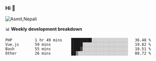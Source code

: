 ### Hi 👋

![Asmit,Nepali](https://media.giphy.com/media/L8K62iTDkzGX6/giphy.gif)
<!--
**asmit99nepali/asmit99nepali** is a ✨ _special_ ✨ repository because its `README.md` (this file) appears on your GitHub profile.

Here are some ideas to get you started:

- 🔭 I’m currently working on ...
- 🌱 I’m currently learning ...
- 👯 I’m looking to collaborate on ...
- 🤔 I’m looking for help with ...
- 💬 Ask me about ...
- 📫 How to reach me: ...
- 😄 Pronouns: ...
- ⚡ Fun fact: ...
-->


📊 **Weekly development breakdown**
<!--START_SECTION:waka-->

```text
PHP          1 hr 49 mins    █████████░░░░░░░░░░░░░░░░   36.48 %
Vue.js       59 mins         █████░░░░░░░░░░░░░░░░░░░░   19.82 %
Bash         55 mins         ████▓░░░░░░░░░░░░░░░░░░░░   18.51 %
Other        26 mins         ██▒░░░░░░░░░░░░░░░░░░░░░░   08.72 %
```

<!--END_SECTION:waka-->


